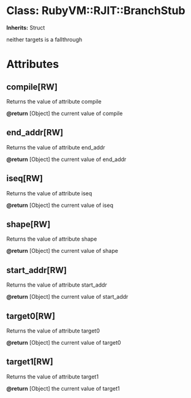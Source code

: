 # Class: RubyVM::RJIT::BranchStub
**Inherits:** Struct
    

neither targets is a fallthrough


# Attributes
## compile[RW] [](#attribute-i-compile)
Returns the value of attribute compile

**@return** [Object] the current value of compile

## end_addr[RW] [](#attribute-i-end_addr)
Returns the value of attribute end_addr

**@return** [Object] the current value of end_addr

## iseq[RW] [](#attribute-i-iseq)
Returns the value of attribute iseq

**@return** [Object] the current value of iseq

## shape[RW] [](#attribute-i-shape)
Returns the value of attribute shape

**@return** [Object] the current value of shape

## start_addr[RW] [](#attribute-i-start_addr)
Returns the value of attribute start_addr

**@return** [Object] the current value of start_addr

## target0[RW] [](#attribute-i-target0)
Returns the value of attribute target0

**@return** [Object] the current value of target0

## target1[RW] [](#attribute-i-target1)
Returns the value of attribute target1

**@return** [Object] the current value of target1


